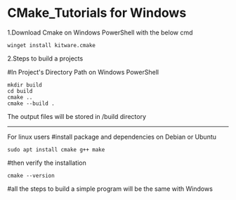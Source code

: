 # CMake_Tutorials for Windows

1.Download Cmake on Windows PowerShell with the below cmd
```
winget install kitware.cmake
```
2.Steps to build a projects

#In Project's Directory Path on Windows PowerShell
```
mkdir build
cd build
cmake ..
cmake --build .
```
The output files will be stored in /build directory

___________________________________________________

For linux users
#install package and dependencies on Debian or Ubuntu
```
sudo apt install cmake g++ make
```
#then verify the installation
```
cmake --version
```
#all the steps to build a simple program will be the same with Windows




